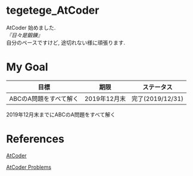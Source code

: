 # tegetege_AtCoder

AtCoder 始めました.  
*『日々是鍛錬』*  
自分のペースですけど, 途切れない様に頑張ります.  

# My Goal

|目標  |期限  |ステータス  |
|---|---|:---:|
|ABCのA問題をすべて解く  |2019年12月末  |完了(2019/12/31)  |


2019年12月末までにABCのA問題をすべて解く

# References
[AtCoder](https://atcoder.jp/)

[AtCoder Problems](https://kenkoooo.com/atcoder/#/table//)
